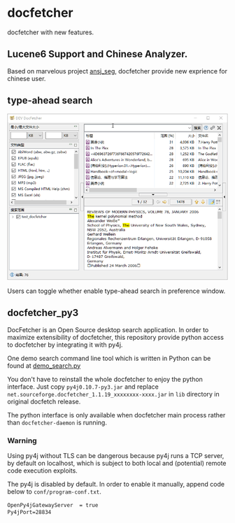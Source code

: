 # docfetcher

docfetcher with new features.

## Lucene6 Support and Chinese Analyzer.
Based on marvelous project [ansj_seg](https://github.com/NLPchina/ansj_seg), docfetcher provide new exprience for chinese user.

## type-ahead search
![Animated demonstration](/dev/screenshots/type-ahead-search.gif)

Users can toggle whether enable type-ahead search in preference window.


## docfetcher_py3
DocFetcher is an Open Source desktop search application. In order to maximize extensibility of docfetcher, this repository provide python access to docfetcher by integrating it with py4j.

One demo search command line tool which is written in Python can be found at [demo_search.py](/demo_search.py)

You don't have to reinstall the whole docfetcher to enjoy the python interface. Just copy `py4j0.10.7-py3.jar` and replace `net.sourceforge.docfetcher_1.1.19_xxxxxxxx-xxxx.jar` in `lib` directory in original docfetch release.

The python interface is only available when docfetcher main process rather than `docfetcher-daemon` is running.

### Warning

Using py4j without TLS can be dangerous because py4j runs a TCP server, by default on localhost, which is subject to both local and (potential) remote code execution exploits.

The py4j is disabled by default. In order to enable it manually, append code below to `conf/program-conf.txt`.

    OpenPy4jGatewayServer  = true
    Py4jPort=28834
